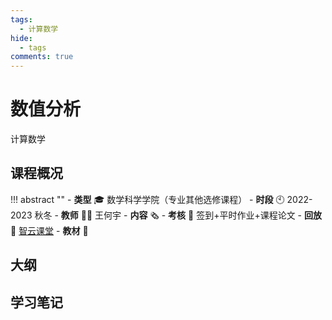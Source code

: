 ```yaml
---
tags:
  - 计算数学
hide: 
  - tags
comments: true
---
```


# 数值分析

<div class="badges">
<span class="badge badge1">计算数学</span>
</div>

## 课程概况
!!! abstract ""
    - **类型** 🎓 数学科学学院（专业其他选修课程）
    - **时段** 🕙 2022-2023 秋冬
    - **教师** 🧑‍🏫 王何宇
    - **内容** 🗞️ 
    - **考核** 📝 签到+平时作业+课程论文
    - **回放** 🔗 [智云课堂]()
    - **教材** 📙 

## 大纲

## 学习笔记
